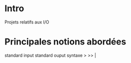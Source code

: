 # Intro
Projets relatifs aux I/O

# Principales notions abordées 
standard input
standard ouput
syntaxe > >> |
